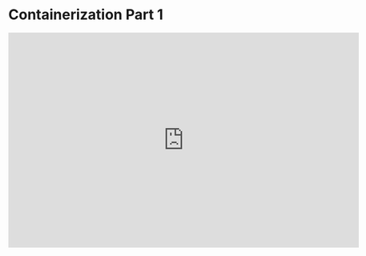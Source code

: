 # Containerization Part 1

<iframe src="https://docs.google.com/presentation/d/1m_MxSz1XZz2akN9d3JPTncJt5BGtgf0cTMvwZQN9vso//embed?start=false&loop=false&delayms=3000" frameborder="0" width="700" height="430" allowfullscreen="true" mozallowfullscreen="true" webkitallowfullscreen="true"></iframe>
